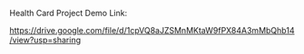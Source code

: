 Health Card Project Demo Link: 

https://drive.google.com/file/d/1cpVQ8aJZSMnMKtaW9fPX84A3mMbQhb14/view?usp=sharing
